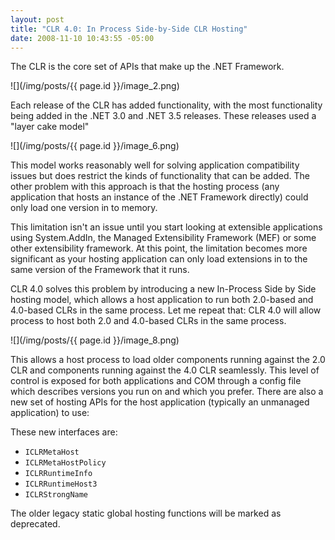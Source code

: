 ```yaml
---
layout: post
title: "CLR 4.0: In Process Side-by-Side CLR Hosting"
date: 2008-11-10 10:43:55 -05:00
---
```


The CLR is the core set of APIs that make up the .NET Framework.

![](/img/posts/{{ page.id }}/image_2.png) 

Each release of the CLR has added functionality, with the most functionality being added in the .NET 3.0 and .NET 3.5 releases. These releases used a "layer cake model"

![](/img/posts/{{ page.id }}/image_6.png) 

This model works reasonably well for solving application compatibility issues but does restrict the kinds of functionality that can be added. The other problem with this approach is that the hosting process (any application that hosts an instance of the .NET Framework directly) could only load one version in to memory.

This limitation isn't an issue until you start looking at extensible applications using System.AddIn, the Managed Extensibility Framework (MEF) or some other extensibility framework. At this point, the limitation becomes more significant as your hosting application can only load extensions in to the same version of the Framework that it runs.

CLR 4.0 solves this problem by introducing a new In-Process Side by Side hosting model, which allows a host application to run both 2.0-based and 4.0-based CLRs in the same process. Let me repeat that: CLR 4.0 will allow process to host both 2.0 and 4.0-based CLRs in the same process.

![](/img/posts/{{ page.id }}/image_8.png) 

This allows a host process to load older components running against the 2.0 CLR and components running against the 4.0 CLR seamlessly. This level of control is exposed for both applications and COM through a config file which describes versions you run on and which you prefer. There are also a new set of hosting APIs for the host application (typically an unmanaged application) to use:

These new interfaces are:

* `ICLRMetaHost`
* `ICLRMetaHostPolicy`
* `ICLRRuntimeInfo`
* `ICLRRuntimeHost3`
* `ICLRStrongName` 

The older legacy static global hosting functions will be marked as deprecated.
